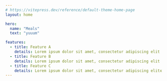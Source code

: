 ```yaml
---
# https://vitepress.dev/reference/default-theme-home-page
layout: home

hero:
  name: "Meals"
  text: "yuuum"

features:
  - title: Feature A
    details: Lorem ipsum dolor sit amet, consectetur adipiscing elit
  - title: Feature B
    details: Lorem ipsum dolor sit amet, consectetur adipiscing elit
  - title: Feature C
    details: Lorem ipsum dolor sit amet, consectetur adipiscing elitx
---
```



